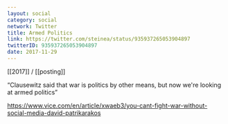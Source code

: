 ```yaml
---
layout: social
category: social
network: Twitter
title: Armed Politics
link: https://twitter.com/steinea/status/935937265053904897
twitterID: 935937265053904897
date: 2017-11-29
---
```


[[2017]] / [[posting]]

“Clausewitz said that war is politics by other means, but now we're looking at armed politics”

<https://www.vice.com/en/article/xwaeb3/you-cant-fight-war-without-social-media-david-patrikarakos>
